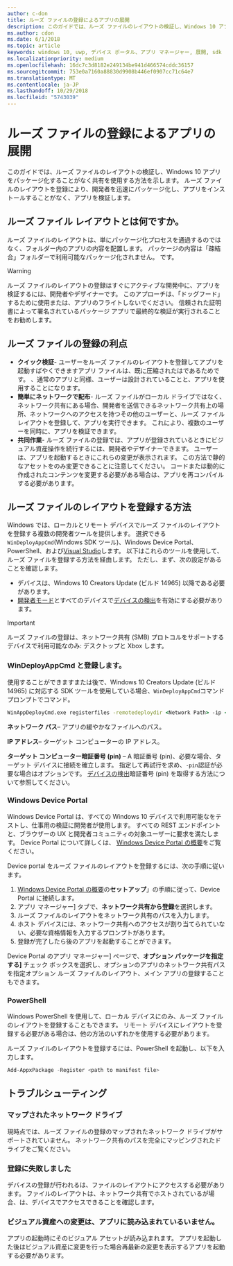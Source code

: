 ```yaml
---
author: c-don
title: ルーズ ファイルの登録によるアプリの展開
description: このガイドでは、ルーズ ファイルのレイアウトの検証し、Windows 10 アプリをパッケージ化することがなく共有を使用する方法を示します。
ms.author: cdon
ms.date: 6/1/2018
ms.topic: article
keywords: windows 10, uwp, デバイス ポータル、アプリ マネージャー, 展開, sdk
ms.localizationpriority: medium
ms.openlocfilehash: 16dc7c3d8182e249134be941d466574cddc36157
ms.sourcegitcommit: 753e0a7160a88830d9908b446ef0907cc71c64e7
ms.translationtype: MT
ms.contentlocale: ja-JP
ms.lasthandoff: 10/29/2018
ms.locfileid: "5743039"
---
```

# <a name="deploy-an-app-through-loose-file-registration"></a>ルーズ ファイルの登録によるアプリの展開 

このガイドでは、ルーズ ファイルのレイアウトの検証し、Windows 10 アプリをパッケージ化することがなく共有を使用する方法を示します。 ルーズ ファイルのレイアウトを登録により、開発者を迅速にパッケージ化し、アプリをインストールすることがなく、アプリを検証します。 

## <a name="what-is-a-loose-file-layout"></a>ルーズ ファイル レイアウトとは何ですか。

ルーズ ファイルのレイアウトは、単にパッケージ化プロセスを通過するのではなく、フォルダー内のアプリの内容を配置します。 パッケージの内容は「疎結合」フォルダーで利用可能なパッケージ化されません。 です。 

> [!WARNING]
> ルーズ ファイルのレイアウトの登録はすぐにアクティブな開発中に、アプリを検証するには、開発者やデザイナーです。 このアプローチは、「ドッグフード」するために使用または、アプリのフライトしないでください。 信頼された証明書によって署名されているパッケージ アプリで最終的な検証が実行されることをお勧めします。 

## <a name="advantages-of-loose-file-registration"></a>ルーズ ファイルの登録の利点

- **クイック検証**- ユーザーをルーズ ファイルのレイアウトを登録してアプリを起動すばやくできますアプリ ファイルは、既に圧縮されたはであるためです。 、通常のアプリと同様、ユーザーは設計されていることと、アプリを使用することになります。 
- **簡単にネットワークで配布**- ルーズ ファイルがローカル ドライブではなく、ネットワーク共有にある場合、開発者を送信できるネットワーク共有上の場所、ネットワークへのアクセスを持つその他のユーザーと、ルーズ ファイル レイアウトを登録して、アプリを実行できます。 これにより、複数のユーザーを同時に、アプリを検証できます。 
- **共同作業**- ルーズ ファイルの登録では、アプリが登録されているときにビジュアル資産操作を続行するには、開発者やデザイナーできます。 ユーザーは、アプリを起動するときにこれらの変更が表示されます。 この方法で静的なアセットをのみ変更できることに注意してください。 コードまたは動的に作成されたコンテンツを変更する必要がある場合は、アプリを再コンパイルする必要があります。

## <a name="how-to-register-a-loose-file-layout"></a>ルーズ ファイルのレイアウトを登録する方法

Windows では、ローカルとリモート デバイスでルーズ ファイルのレイアウトを登録する複数の開発者ツールを提供します。 選択できる`WinDeployAppCmd`(Windows SDK ツール)、Windows Device Portal、PowerShell、および[Visual Studio](https://docs.microsoft.com/windows/uwp/debug-test-perf/deploying-and-debugging-uwp-apps#register-layout-from-network)します。 以下はこれらのツールを使用して、ルーズ ファイルを登録する方法を経由します。 ただし、まず、次の設定があることを確認します。

- デバイスは、Windows 10 Creators Update (ビルド 14965) 以降である必要があります。
- [開発者モード](https://msdn.microsoft.com/windows/uwp/get-started/enable-your-device-for-development)とすべてのデバイスで[デバイスの検出](https://docs.microsoft.com/en-us/windows/uwp/get-started/enable-your-device-for-development#device-discovery)を有効にする必要があります。

> [!IMPORTANT]
> ルーズ ファイルの登録は、ネットワーク共有 (SMB) プロトコルをサポートするデバイスで利用可能なのみ: デスクトップと Xbox します。 

### <a name="register-with-windeployappcmd"></a>WinDeployAppCmd と登録します。

使用することができますまたは後で、Windows 10 Creators Update (ビルド 14965) に対応する SDK ツールを使用している場合、`WinDeployAppCmd`コマンド プロンプトでコマンド。

```cmd
WinAppDeployCmd.exe registerfiles -remotedeploydir <Network Path> -ip <IP Address> -pin <target machine PIN>
```

**ネットワーク パス**– アプリの緩やかなファイルへのパス。

**IP アドレス**– ターゲット コンピューターの IP アドレス。

**ターゲット コンピューター暗証番号 (pin)** – A 暗証番号 (pin)、必要な場合、ターゲット デバイスに接続を確立します。 指定して再試行を求め、`-pin`認証が必要な場合はオプションです。 [デバイスの検出](https://docs.microsoft.com/windows/uwp/get-started/enable-your-device-for-development#device-discovery)暗証番号 (pin) を取得する方法について参照してください。

### <a name="windows-device-portal"></a>Windows Device Portal

Windows Device Portal は、すべての Windows 10 デバイスで利用可能なをテストし、仕事用の検証に開発者が使用します。 すべての REST エンドポイントと、ブラウザーの UX と開発者コミュニティの対象ユーザーに要求を満たします。 Device Portal について詳しくは、 [Windows Device Portal の概要](device-portal.md)をご覧ください。

Device portal をルーズ ファイルのレイアウトを登録するには、次の手順に従います。

1. [Windows Device Portal の概要](device-portal.md)の**セットアップ**」の手順に従って、Device Portal に接続します。
1. アプリ マネージャー] タブで、**ネットワーク共有から登録**を選択します。
1. ルーズ ファイルのレイアウトをネットワーク共有のパスを入力します。 
1. ホスト デバイスには、ネットワーク共有へのアクセスが割り当てられていない、必要な資格情報を入力するプロンプトがあります。
1. 登録が完了したら後のアプリを起動することができます。

Device Portal のアプリ マネージャー] ページで、**オプション パッケージを指定する]** チェック ボックスを選択し、オプションのアプリのネットワーク共有パスを指定オプション ルーズ ファイルのレイアウト、メイン アプリの登録することもできます。 

### <a name="powershell"></a>PowerShell 

Windows PowerShell を使用して、ローカル デバイスにのみ、ルーズ ファイルのレイアウトを登録することもできます。 リモート デバイスにレイアウトを登録する必要がある場合は、他の方法のいずれかを使用する必要があります。 

ルーズ ファイルのレイアウトを登録するには、PowerShell を起動し、以下を入力します。

```PowerShell
Add-AppxPackage -Register <path to manifest file>
```

## <a name="troubleshooting"></a>トラブルシューティング

### <a name="mapped-network-drives"></a>マップされたネットワーク ドライブ
現時点では、ルーズ ファイルの登録のマップされたネットワーク ドライブがサポートされていません。 ネットワーク共有のパスを完全にマッピングされたドライブをご覧ください。

### <a name="registration-failure"></a>登録に失敗しました
デバイスの登録が行われるは、ファイルのレイアウトにアクセスする必要があります。 ファイルのレイアウトは、ネットワーク共有でホストされているが場合、は、デバイスでアクセスできることを確認します。 

### <a name="modifications-to-visual-assets-arent-being-loaded-in-the-app"></a>ビジュアル資産への変更は、アプリに読み込まれているいません。 
アプリの起動時にそのビジュアル アセットが読み込まれます。 アプリを起動した後はビジュアル資産に変更を行った場合再最新の変更を表示するアプリを起動する必要があります。
